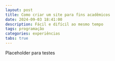 ```yaml
---
layout: post
title: Como criar um site para fins acadêmicos
date: 2024-09-03 18:41:00
description: Fácil e difícil ao mesmo tempo
tags: programação
categories: experiências
tabs: true
---
```


Placeholder para testes